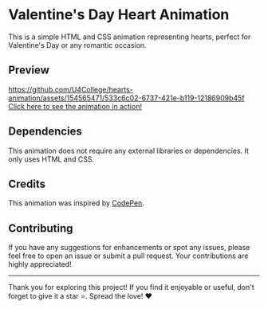 # Valentine's Day Heart Animation

This is a simple HTML and CSS animation representing hearts, perfect for Valentine's Day or any romantic occasion.

## Preview
https://github.com/U4College/hearts-animation/assets/154565471/533c6c02-6737-421e-b119-12186909b45f
[Click here to see the animation in action!](https://github.com/U4College/hearts-animation/blob/main/heart_animation.mp4)


## Dependencies

This animation does not require any external libraries or dependencies. It only uses HTML and CSS.

## Credits

This animation was inspired by [CodePen](https://codepen.io/hhnna/details/oNMEQzg). 

## Contributing

If you have any suggestions for enhancements or spot any issues, please feel free to open an issue or submit a pull request. Your contributions are highly appreciated!

---

Thank you for exploring this project! If you find it enjoyable or useful, don't forget to give it a star ⭐. Spread the love! ❤️
